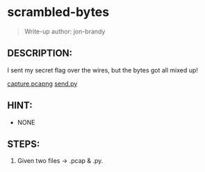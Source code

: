 # scrambled-bytes
> Write-up author: jon-brandy
## DESCRIPTION:
I sent my secret flag over the wires, but the bytes got all mixed up!

[capture.pcapng](https://artifacts.picoctf.net/picoMini+by+redpwn/Forensics/scrambled-bytes/capture.pcapng)
[send.py](https://artifacts.picoctf.net/picoMini+by+redpwn/Forensics/scrambled-bytes/send.py)

## HINT:
- NONE

## STEPS:
1. Given two files -> .pcap & .py.

> 
